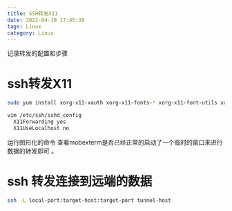 ```yaml
---
title: SSH转发X11
date: 2022-04-19 17:45:39
tags: Linux
category: Linux
---
```

记录转发的配置和步骤

<!-- more -->

# ssh转发X11
```bash
sudo yum install xorg-x11-xauth xorg-x11-fonts-* xorg-x11-font-utils xorg-x11-fonts-Type1 xclock

vim /etc/ssh/sshd_config
  X11Forwarding yes
  X11UseLocalhost no
```
运行图形化的命令 查看mobexterm是否已经正常的启动了一个临时的窗口来进行数据的转发即可 。

# ssh 转发连接到远端的数据
```bash
ssh -L local-port:target-host:target-port tunnel-host
```